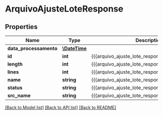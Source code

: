 # ArquivoAjusteLoteResponse

## Properties
Name | Type | Description | Notes
------------ | ------------- | ------------- | -------------
**data_processamento** | [**\DateTime**](\DateTime.md) |  | [optional] 
**id** | **int** | {{{arquivo_ajuste_lote_response_id_value}}} | [optional] 
**length** | **int** | {{{arquivo_ajuste_lote_response_length_value}}} | [optional] 
**lines** | **int** | {{{arquivo_ajuste_lote_response_lines_value}}} | [optional] 
**name** | **string** | {{{arquivo_ajuste_lote_response_name_value}}} | [optional] 
**status** | **string** | {{{arquivo_ajuste_lote_response_status_value}}} | [optional] 
**src_name** | **string** | {{{arquivo_ajuste_lote_response_srcName_value}}} | [optional] 

[[Back to Model list]](../README.md#documentation-for-models) [[Back to API list]](../README.md#documentation-for-api-endpoints) [[Back to README]](../README.md)


